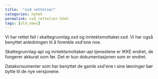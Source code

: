 ```yaml
---
title:  "xsd rettelser"
categories: nyhet
permalink: xsd_rettelser.html
tags: [old_news]
---
```


Vi har rettet feil i skattegrunnlag.xsd og inntektsmottaker.xsd. Vi har også benyttet anledningen til å forenkle xsd'ene noe. 

Skattegrunnlag-api og inntektsmottaker-api tjenestene er IKKE endret, de fungerer akkurat som før. Det er kun dokumentasjonen som er endret.
 
Datakonsumenter som har benyttet de gamle xsd'ene i sine løsninger bør bytte til de nye versjonene.